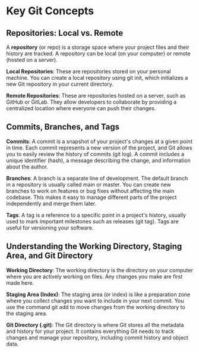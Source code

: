 # Key Git Concepts

## Repositories: Local vs. Remote

A **repository** (or repo) is a storage space where your project files and their history are tracked. A repository can be local (on your computer) or remote (hosted on a server).

**Local Repositories**: These are repositories stored on your personal machine. You can create a local repository using git init, which initializes a new Git repository in your current directory.

**Remote Repositories**: These are repositories hosted on a server, such as GitHub or GitLab. They allow developers to collaborate by providing a centralized location where everyone can push their changes.

## Commits, Branches, and Tags

**Commits**: A commit is a snapshot of your project's changes at a given point in time. Each commit represents a new version of the project, and Git allows you to easily review the history of commits (git log). A commit includes a unique identifier (hash), a message describing the change, and information about the author.

**Branches**: A branch is a separate line of development. The default branch in a repository is usually called main or master. You can create new branches to work on features or bug fixes without affecting the main codebase. This makes it easy to manage different parts of the project independently and merge them later.

**Tags**: A tag is a reference to a specific point in a project's history, usually used to mark important milestones such as releases (git tag). Tags are useful for versioning your software.

## Understanding the Working Directory, Staging Area, and Git Directory

**Working Directory**: The working directory is the directory on your computer where you are actively working on files. Any changes you make are first made here.

**Staging Area (Index)**: The staging area (or index) is like a preparation zone where you collect changes you want to include in your next commit. You use the command git add to move changes from the working directory to the staging area.

**Git Directory (.git)**: The Git directory is where Git stores all the metadata and history for your project. It contains everything Git needs to track changes and manage your repository, including commit history and object data.
